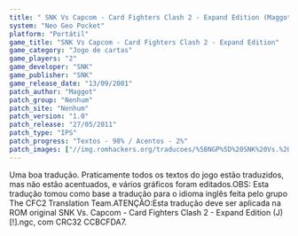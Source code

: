 ```yaml
---
title: " SNK Vs Capcom - Card Fighters Clash 2 - Expand Edition (Maggot)"
system: "Neo Geo Pocket"
platform: "Portátil"
game_title: "SNK Vs Capcom - Card Fighters Clash 2 - Expand Edition"
game_category: "Jogo de cartas"
game_players: "2"
game_developer: "SNK"
game_publisher: "SNK"
game_release_date: "13/09/2001"
patch_author: "Maggot"
patch_group: "Nenhum"
patch_site: "Nenhum"
patch_version: "1.0"
patch_release: "27/05/2011"
patch_type: "IPS"
patch_progress: "Textos - 98% / Acentos - 2%"
patch_images: ["//img.romhackers.org/traducoes/%5BNGP%5D%20SNK%20Vs.%20Capcom%20-%20Card%20Fighters%20Clash%202%20-%20Expand%20Edition%20-%20Maggot%20-%201.png","//img.romhackers.org/traducoes/%5BNGP%5D%20SNK%20Vs.%20Capcom%20-%20Card%20Fighters%20Clash%202%20-%20Expand%20Edition%20-%20Maggot%20-%202.png","//img.romhackers.org/traducoes/%5BNGP%5D%20SNK%20Vs.%20Capcom%20-%20Card%20Fighters%20Clash%202%20-%20Expand%20Edition%20-%20Maggot%20-%203.png"]
---
```

Uma boa tradução. Praticamente todos os textos do jogo estão traduzidos, mas não estão acentuados, e vários gráficos foram editados.OBS: Esta tradução tomou como base a tradução para o idioma inglês feita pelo grupo The CFC2 Translation Team.ATENÇÃO:Esta tradução deve ser aplicada na ROM original SNK Vs. Capcom - Card Fighters Clash 2 - Expand Edition (J) [!].ngc, com CRC32 CCBCFDA7.